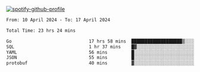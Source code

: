 [![spotify-github-profile](https://spotify-github-profile.vercel.app/api/view?uid=313pysyt3uxkjdidtiuvzf7nrnnu&cover_image=true&theme=natemoo-re&show_offline=false&background_color=121212&interchange=false&bar_color=53b14f&bar_color_cover=false)](https://spotify-github-profile.vercel.app/api/view?uid=313pysyt3uxkjdidtiuvzf7nrnnu&redirect=true)

<!--START_SECTION:waka-->

```txt
From: 10 April 2024 - To: 17 April 2024

Total Time: 23 hrs 24 mins

Go                             17 hrs 58 mins  ███████████████████▒░░░░░   76.77 %
SQL                            1 hr 37 mins    █▓░░░░░░░░░░░░░░░░░░░░░░░   06.97 %
YAML                           56 mins         █░░░░░░░░░░░░░░░░░░░░░░░░   04.02 %
JSON                           55 mins         █░░░░░░░░░░░░░░░░░░░░░░░░   03.98 %
protobuf                       40 mins         ▓░░░░░░░░░░░░░░░░░░░░░░░░   02.88 %
```

<!--END_SECTION:waka-->